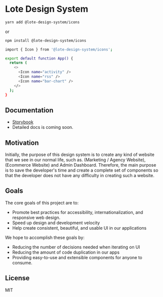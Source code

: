 # Lote Design System

```sh
yarn add @lote-design-system/icons
```
or
```sh
npm install @lote-design-system/icons
```

```sh
import { Icon } from '@lote-design-system/icons';

export default function App() {
  return (
    <>
      <Icon name="activity" />
      <Icon name="rss" />
      <Icon name="bar-chart" />
    </>
  );
}
```

## Documentation

- [Storybook](https://lotesystem.github.io/lote-design-system/packages/icons/www)
- Detailed docs is coming soon.

## Motivation

Initially, the purpose of this design system is to create any kind of website that we see in our normal life, such as. (Marketing / Agency Website), (Ecommerce Website) and Admin Dashboard. Therefore, the main purpose is to save the developer's time and create a complete set of components so that the developer does not have any difficulty in creating such a website.

## Goals

The core goals of this project are to:

- Promote best practices for accessibility, internationalization, and
  responsive web design.
- Speed up design and development velocity
- Help create consistent, beautiful, and usable UI in our applications

We hope to accomplish these goals by:

- Reducing the number of decisions needed when iterating on UI
- Reducing the amount of code duplication in our apps
- Providing easy-to-use and extensible components for anyone to consume.

## License
MIT
